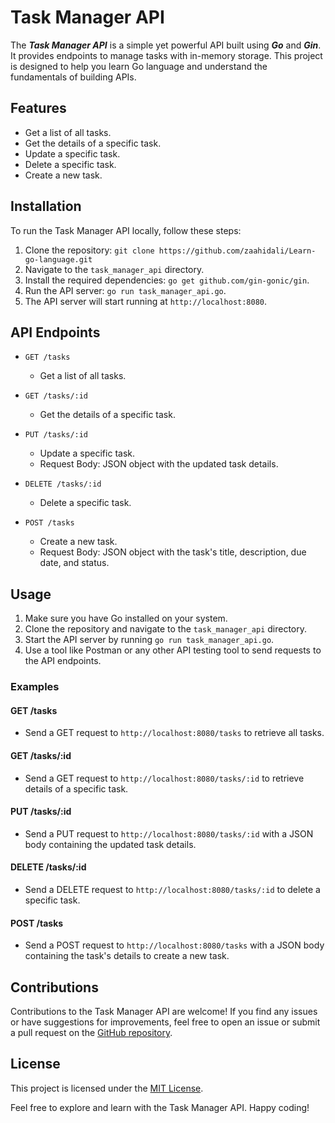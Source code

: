 # Task Manager API

The ***Task Manager API*** is a simple yet powerful API built using ***Go*** and ***Gin***. It provides endpoints to manage tasks with in-memory storage. This project is designed to help you learn Go language and understand the fundamentals of building APIs.

## Features

- Get a list of all tasks.
- Get the details of a specific task.
- Update a specific task.
- Delete a specific task.
- Create a new task.

## Installation

To run the Task Manager API locally, follow these steps:

1. Clone the repository: `git clone https://github.com/zaahidali/Learn-go-language.git`
2. Navigate to the `task_manager_api` directory.
3. Install the required dependencies: `go get github.com/gin-gonic/gin`.
4. Run the API server: `go run task_manager_api.go`.
5. The API server will start running at `http://localhost:8080`.

## API Endpoints

- `GET /tasks`
  - Get a list of all tasks.

- `GET /tasks/:id`
  - Get the details of a specific task.

- `PUT /tasks/:id`
  - Update a specific task.
  - Request Body: JSON object with the updated task details.

- `DELETE /tasks/:id`
  - Delete a specific task.

- `POST /tasks`
  - Create a new task.
  - Request Body: JSON object with the task's title, description, due date, and status.

## Usage

1. Make sure you have Go installed on your system.
2. Clone the repository and navigate to the `task_manager_api` directory.
3. Start the API server by running `go run task_manager_api.go`.
4. Use a tool like Postman or any other API testing tool to send requests to the API endpoints.

### Examples

#### GET /tasks
- Send a GET request to `http://localhost:8080/tasks` to retrieve all tasks.

#### GET /tasks/:id
- Send a GET request to `http://localhost:8080/tasks/:id` to retrieve details of a specific task.

#### PUT /tasks/:id
- Send a PUT request to `http://localhost:8080/tasks/:id` with a JSON body containing the updated task details.

#### DELETE /tasks/:id
- Send a DELETE request to `http://localhost:8080/tasks/:id` to delete a specific task.

#### POST /tasks
- Send a POST request to `http://localhost:8080/tasks` with a JSON body containing the task's details to create a new task.

## Contributions

Contributions to the Task Manager API are welcome! If you find any issues or have suggestions for improvements, feel free to open an issue or submit a pull request on the [GitHub repository](https://github.com/zaahidali/Learn-go-language/tree/master/task_manager_api).

## License

This project is licensed under the [MIT License](https://github.com/zaahidali/Learn-go-language/blob/master/LICENSE).

Feel free to explore and learn with the Task Manager API. Happy coding!
